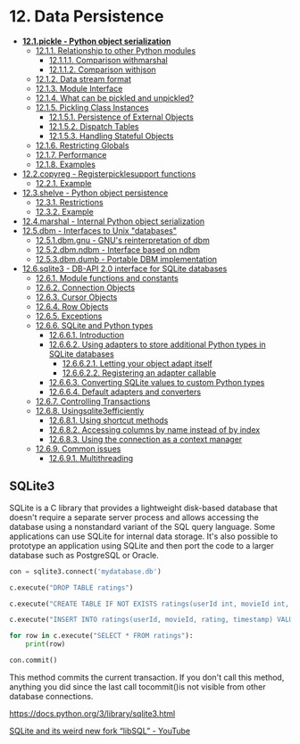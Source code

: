 # 12. Data Persistence

- [**12.1.pickle - Python object serialization**](https://docs.python.org/3/library/pickle.html)
    - [12.1.1. Relationship to other Python modules](https://docs.python.org/3/library/pickle.html#relationship-to-other-python-modules)
        - [12.1.1.1. Comparison withmarshal](https://docs.python.org/3/library/pickle.html#comparison-with-marshal)
        - [12.1.1.2. Comparison withjson](https://docs.python.org/3/library/pickle.html#comparison-with-json)
    - [12.1.2. Data stream format](https://docs.python.org/3/library/pickle.html#data-stream-format)
    - [12.1.3. Module Interface](https://docs.python.org/3/library/pickle.html#module-interface)
    - [12.1.4. What can be pickled and unpickled?](https://docs.python.org/3/library/pickle.html#what-can-be-pickled-and-unpickled)
    - [12.1.5. Pickling Class Instances](https://docs.python.org/3/library/pickle.html#pickling-class-instances)
        - [12.1.5.1. Persistence of External Objects](https://docs.python.org/3/library/pickle.html#persistence-of-external-objects)
        - [12.1.5.2. Dispatch Tables](https://docs.python.org/3/library/pickle.html#dispatch-tables)
        - [12.1.5.3. Handling Stateful Objects](https://docs.python.org/3/library/pickle.html#handling-stateful-objects)
    - [12.1.6. Restricting Globals](https://docs.python.org/3/library/pickle.html#restricting-globals)
    - [12.1.7. Performance](https://docs.python.org/3/library/pickle.html#performance)
    - [12.1.8. Examples](https://docs.python.org/3/library/pickle.html#examples)
- [12.2.copyreg - Registerpicklesupport functions](https://docs.python.org/3/library/copyreg.html)
    - [12.2.1. Example](https://docs.python.org/3/library/copyreg.html#example)
- [12.3.shelve - Python object persistence](https://docs.python.org/3/library/shelve.html)
    - [12.3.1. Restrictions](https://docs.python.org/3/library/shelve.html#restrictions)
    - [12.3.2. Example](https://docs.python.org/3/library/shelve.html#example)
- [12.4.marshal - Internal Python object serialization](https://docs.python.org/3/library/marshal.html)
- [12.5.dbm - Interfaces to Unix "databases"](https://docs.python.org/3/library/dbm.html)
    - [12.5.1.dbm.gnu - GNU's reinterpretation of dbm](https://docs.python.org/3/library/dbm.html#module-dbm.gnu)
    - [12.5.2.dbm.ndbm - Interface based on ndbm](https://docs.python.org/3/library/dbm.html#module-dbm.ndbm)
    - [12.5.3.dbm.dumb - Portable DBM implementation](https://docs.python.org/3/library/dbm.html#module-dbm.dumb)
- [12.6.sqlite3 - DB-API 2.0 interface for SQLite databases](https://docs.python.org/3/library/sqlite3.html)
    - [12.6.1. Module functions and constants](https://docs.python.org/3/library/sqlite3.html#module-functions-and-constants)
    - [12.6.2. Connection Objects](https://docs.python.org/3/library/sqlite3.html#connection-objects)
    - [12.6.3. Cursor Objects](https://docs.python.org/3/library/sqlite3.html#cursor-objects)
    - [12.6.4. Row Objects](https://docs.python.org/3/library/sqlite3.html#row-objects)
    - [12.6.5. Exceptions](https://docs.python.org/3/library/sqlite3.html#exceptions)
    - [12.6.6. SQLite and Python types](https://docs.python.org/3/library/sqlite3.html#sqlite-and-python-types)
        - [12.6.6.1. Introduction](https://docs.python.org/3/library/sqlite3.html#introduction)
        - [12.6.6.2. Using adapters to store additional Python types in SQLite databases](https://docs.python.org/3/library/sqlite3.html#using-adapters-to-store-additional-python-types-in-sqlite-databases)
            - [12.6.6.2.1. Letting your object adapt itself](https://docs.python.org/3/library/sqlite3.html#letting-your-object-adapt-itself)
            - [12.6.6.2.2. Registering an adapter callable](https://docs.python.org/3/library/sqlite3.html#registering-an-adapter-callable)
        - [12.6.6.3. Converting SQLite values to custom Python types](https://docs.python.org/3/library/sqlite3.html#converting-sqlite-values-to-custom-python-types)
        - [12.6.6.4. Default adapters and converters](https://docs.python.org/3/library/sqlite3.html#default-adapters-and-converters)
    - [12.6.7. Controlling Transactions](https://docs.python.org/3/library/sqlite3.html#controlling-transactions)
    - [12.6.8. Usingsqlite3efficiently](https://docs.python.org/3/library/sqlite3.html#using-sqlite3-efficiently)
        - [12.6.8.1. Using shortcut methods](https://docs.python.org/3/library/sqlite3.html#using-shortcut-methods)
        - [12.6.8.2. Accessing columns by name instead of by index](https://docs.python.org/3/library/sqlite3.html#accessing-columns-by-name-instead-of-by-index)
        - [12.6.8.3. Using the connection as a context manager](https://docs.python.org/3/library/sqlite3.html#using-the-connection-as-a-context-manager)
    - [12.6.9. Common issues](https://docs.python.org/3/library/sqlite3.html#common-issues)
        - [12.6.9.1. Multithreading](https://docs.python.org/3/library/sqlite3.html#multithreading)

## SQLite3

SQLite is a C library that provides a lightweight disk-based database that doesn't require a separate server process and allows accessing the database using a nonstandard variant of the SQL query language. Some applications can use SQLite for internal data storage. It's also possible to prototype an application using SQLite and then port the code to a larger database such as PostgreSQL or Oracle.

```python
con = sqlite3.connect('mydatabase.db')

c.execute("DROP TABLE ratings")

c.execute("CREATE TABLE IF NOT EXISTS ratings(userId int, movieId int, rating float, timestamp int)")

c.execute("INSERT INTO ratings(userId, movieId, rating, timestamp) VALUES (?,?,?,?)", row)

for row in c.execute("SELECT * FROM ratings"):
	print(row)

con.commit()
```

This method commits the current transaction. If you don't call this method, anything you did since the last call tocommit()is not visible from other database connections.

https://docs.python.org/3/library/sqlite3.html

[SQLite and its weird new fork “libSQL” - YouTube](https://www.youtube.com/watch?v=PGpL5hYpY1o)

